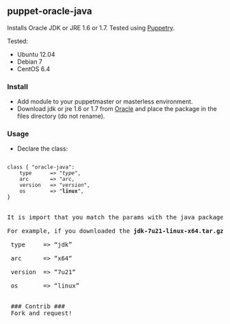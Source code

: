 puppet-oracle-java
------------------

Installs Oracle JDK or JRE 1.6 or 1.7. Tested using [Puppetry](https://github.com/drogerschariot/Puppetry). 


Tested:
* Ubuntu 12.04
* Debian 7
* CentOS 6.4


### Install ###

- Add module to your puppetmaster or masterless environment.
- Download jdk or jre 1.6 or 1.7 from [Oracle](http://www.oracle.com/technetwork/java/javase/downloads/index.html) and place the package in the files directory (do not rename).

### Usage ###

- Declare the class:
<pre>
<code>
class { "oracle-java":
&nbsp;&nbsp;&nbsp; type      => "<i>type</i>",
&nbsp;&nbsp;&nbsp; arc       => "<i>arc</i>,
&nbsp;&nbsp;&nbsp; version   => "<i>version</i>",
&nbsp;&nbsp;&nbsp; os        => "<b>linux</b>",
}
</code>

It is import that you match the params with the java package you downloaded from oracle.

For example, if you downloaded the <b>jdk-7u21-linux-x64.tar.gz</b>, your params should be:

 type     => “jdk”<br />
 arc      => “x64“<br />
 version  => “7u21“<br />
 os       => “linux”<br />
 
 ### Contrib ###
 Fork and request!
 
